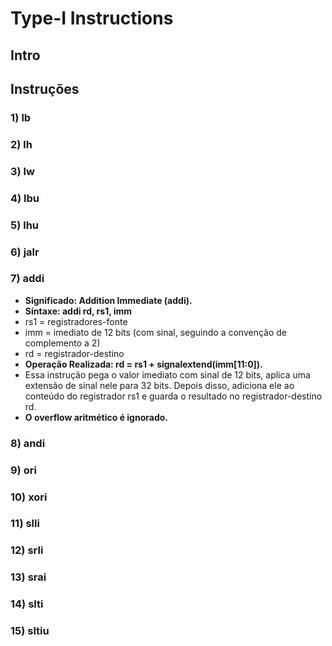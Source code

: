 # Type-I Instructions

## Intro

## Instruções 
### 1) lb

### 2) lh

### 3) lw

### 4) lbu

### 5) lhu

### 6) jalr

### 7) addi
* __Significado: Addition Immediate (addi).__
* __Síntaxe: addi rd, rs1, imm__
* rs1 = registradores-fonte
* imm = imediato de 12 bits (com sinal, seguindo a convenção de complemento a 2)
* rd = registrador-destino
* __Operação Realizada: rd = rs1 + signalextend(imm[11:0]).__
* Essa instrução pega o valor imediato com sinal de 12 bits, aplica uma extensão de sinal nele para 32 bits. Depois disso, adiciona ele ao conteúdo do registrador rs1 e guarda o resultado no registrador-destino rd.
* __O overflow aritmético é ignorado.__

### 8) andi

### 9) ori

### 10) xori

### 11) slli

### 12) srli

### 13) srai

### 14) slti

### 15) sltiu


